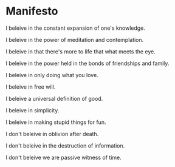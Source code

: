 Manifesto
=========

I beleive in the constant expansion of one's knowledge.

I beleive in the power of meditation and contemplation.

I beleive in that there's more to life that what meets the eye.

I beleive in the power held in the bonds of friendships and family.

I beleive in only doing what you love.

I beleive in free will.

I beleive a universal definition of good.

I beleive in simplicity.

I beleive in making stupid things for fun.

I don't beleive in oblivion after death.

I don't beleive in the destruction of information.

I don't beleive we are passive witness of time.
